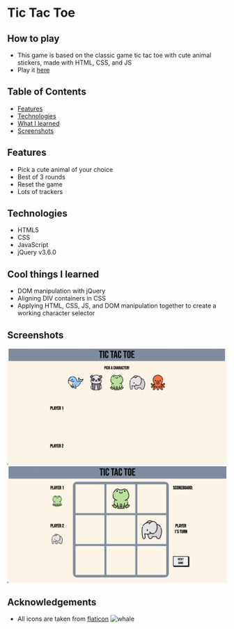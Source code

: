 # Tic Tac Toe

## How to play
- This game is based on the classic game tic tac toe with cute animal stickers, made with HTML, CSS, and JS
- Play it [here](https://jonathanchan197.github.io/Tic-Tac-Toe/) 
## Table of Contents
- [Features](#Features)
- [Technologies](#Technologies)
- [What I learned](#Cool-things-I-learned)
- [Screenshots](#Screenshots)

## Features
- Pick a cute animal of your choice
- Best of 3 rounds
- Reset the game
- Lots of trackers

## Technologies
- HTML5
- CSS
- JavaScript
- jQuery v3.6.0

## Cool things I learned
- DOM manipulation with jQuery
- Aligning DIV containers in CSS
- Applying HTML, CSS, JS, and DOM manipulation together to create a working character selector

## Screenshots
![homepage](/images/home.png)
![board](/images/board.png)

## Acknowledgements
- All icons are taken from [flaticon](https://www.flaticon.com/)
![whale](https://cdn-icons-png.flaticon.com/512/1864/1864475.png)
